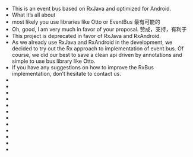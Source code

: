 * This is an event bus based on RxJava and optimized for Android.
* What it’s all about
* most likely you use libraries like Otto or EventBus
最有可能的
* Oh, good, I am very much in favor of your proposal.
赞成，支持，有利于
* This project is deprecated in favor of RxJava and RxAndroid.
* As we already use RxJava and RxAndroid in the development, we decided to try out the Rx approach to implementation of event bus. Of course, we did our best to save a clean api driven by annotations and simple to use bus library like Otto.
* If you have any suggestions on how to improve the RxBus implementation, don’t hesitate to contact us.
*
*
*
*
*
*
*
*
*
*
*
*